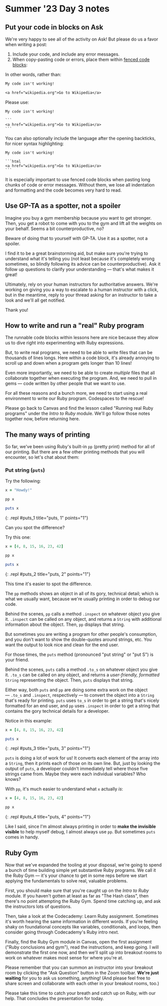 # Summer '23 Day 3 notes

## Put your code in blocks on Ask

We're very happy to see all of the activity on Ask! But please do us a favor when writing a post:

1. Include your code, and include any error messages.
1. When copy-pasting code or errors, place them within [fenced code blocks](https://gist.github.com/raghubetina/a1b6e89e24a8c3acae6f0b63a1fd3323#code-blocks):

In other words, rather than:

```txt
My code isn't working!

<a href="wikipedia.org">Go to Wikipedia</a>
```

Please use:

    My code isn't working!
    
    ```
    <a href="wikipedia.org">Go to Wikipedia</a>
    ```

You can also optionally include the language after the opening backticks, for nicer syntax highlighting:

    My code isn't working!
    
    ```html
    <a href="wikipedia.org">Go to Wikipedia</a>
    ```

It is especially important to use fenced code blocks when pasting long chunks of code or error messages. Without them, we lose all indentation and formatting and the code becomes very hard to read.

## Use GP-TA as a spotter, not a spoiler

Imagine you buy a gym membership because you want to get stronger. Then, you get a robot to come with you to the gym and lift all the weights on your behalf. Seems a bit counterproductive, no?

Beware of doing that to yourself with GP-TA. Use it as a spotter, not a spoiler.

I find it to be a great brainstorming aid, but make sure you're trying to understand what it's telling you (not least because it's completely wrong sometimes, so blindly following its advice can be counterproductive). Ask it follow up questions to clarify your understanding — that's what makes it great!

Ultimately, rely on your human instructors for authoritative answers. We're working on giving you a way to escalate to a human instructor with a click, but in the meantime, reply to your thread asking for an instructor to take a look and we'll all get notified.

Thank you!

## How to write and run a "real" Ruby program

The runnable code blocks within lessons here are nice because they allow us to dive right into experimenting with Ruby expressions.

But, to write real programs, we need to be able to write files that can be thousands of lines longs. Here within a code block, it's already annoying to scroll up and down when a program gets longer than 10 lines!

Even more importantly, we need to be able to create _multiple_ files that all collaborate together when executing the program. And, we need to pull in gems — code written by other people that we want to use.

For all these reasons and a bunch more, we need to start using a real environment to write our Ruby program. Codespaces to the rescue!

Please go back to Canvas and find the lesson called "Running real Ruby programs" under the _Intro to Ruby_ module. We'll go follow those notes together now, before returning here.

## The many ways of printing

So far, we've been using Ruby's built-in `pp` (pretty print) method for all of our printing. But there are a few other printing methods that you will encounter, so let's chat about them:

### Put string (`puts`)

Try the following:

```ruby
x = "Howdy!"

pp x

puts x
```
{: .repl #puts_1 title="puts, 1" points="1"}

Can you spot the difference?

Try this one:

```ruby
x = [4, 8, 15, 16, 23, 42]

pp x

puts x
```
{: .repl #puts_2 title="puts, 2" points="1"}

This time it's easier to spot the difference.

The `pp` methods shows an object in all of its gory, technical detail; which is what we usually want, because we're usually printing in order to debug our code.

Behind the scenes, `pp` calls a method `.inspect` on whatever object you give it. `.inspect` can be called on any object, and returns a `String` with additional information about the object. Then, `pp` displays that string.

But sometimes you are writing a program for other people's consumption, and you don't want to show the double-quotes around strings, etc. You want the output to look nice and clean for the end user.

For those times, the `puts` method (pronounced "put string" or "put S") is your friend.

Behind the scenes, `puts` calls a method `.to_s` on whatever object you give it. `.to_s` can be called on any object, and returns a _user-friendly, formatted_ `String`  representing the object. Then, `puts` displays that string.

Either way, both `puts` and `pp` are doing some extra work on the object — `.to_s` and `.inspect`, respectively — to convert the object into a `String` that's ready for printing. `puts` uses `to_s` in order to get a string that's nicely formatted for an end user, and `pp` uses `.inspect` in order to get a string that contains the gory technical details for a developer.

Notice in this example:

```ruby
x = [4, 8, 15, 16, 23, 42]

puts x
```
{: .repl #puts_3 title="puts, 3" points="1"}

`puts` is doing a lot of work for us! It converts each element of the array into a `String`, then it prints each of those on its own line. But, just by looking the output of `puts`, a developer couldn't immediately tell where those five strings came from. Maybe they were each individual variables? Who knows?

With `pp`, it's much easier to understand what `x` actually _is_:

```ruby
x = [4, 8, 15, 16, 23, 42]

pp x
```
{: .repl #puts_4 title="puts, 4" points="1"}

Like I said, since I'm almost always printing in order to **make the invisible visible** to help myself debug, I almost always use `pp`. But sometimes `puts` comes in handy.

## Ruby Gym

Now that we've expanded the tooling at your disposal, we're going to spend a bunch of time building simple yet substantive Ruby programs. We call it the Ruby Gym — it's your chance to get in some reps before we start applying the fundamentals to solve real, valuable problems.

First, you should make sure that you're caught up on the _Intro to Ruby_ module. If you haven't gotten at least as far as "The Hash class", then there's no point attempting the Ruby Gym. Spend time catching up, and ask the instructors lots of questions.

Then, take a look at the Codecademy: Learn Ruby assignment. Sometimes it's worth hearing the same information in different words. If you're feeling shaky on foundational concepts like variables, conditionals, and loops, then consider going through Codecademy's Ruby intro next.

Finally, find the Ruby Gym module in Canvas, open the first assignment ("Ruby conclusions and gym"), read the instructions, and keep going. I will demonstrate the first one now, and then we'll split up into breakout rooms to work on whatever makes most sense for where you're at.

Please remember that you can summon an instructor into your breakout room by clicking the "Ask Question" button in the Zoom toolbar. **We're just waiting** for you to ask us something, anything! (And please feel free to share screen and collaborate with each other in your breakout rooms, too.)

Please take this time to catch your breath and catch up on Ruby, with our help. That concludes the presentation for today.

